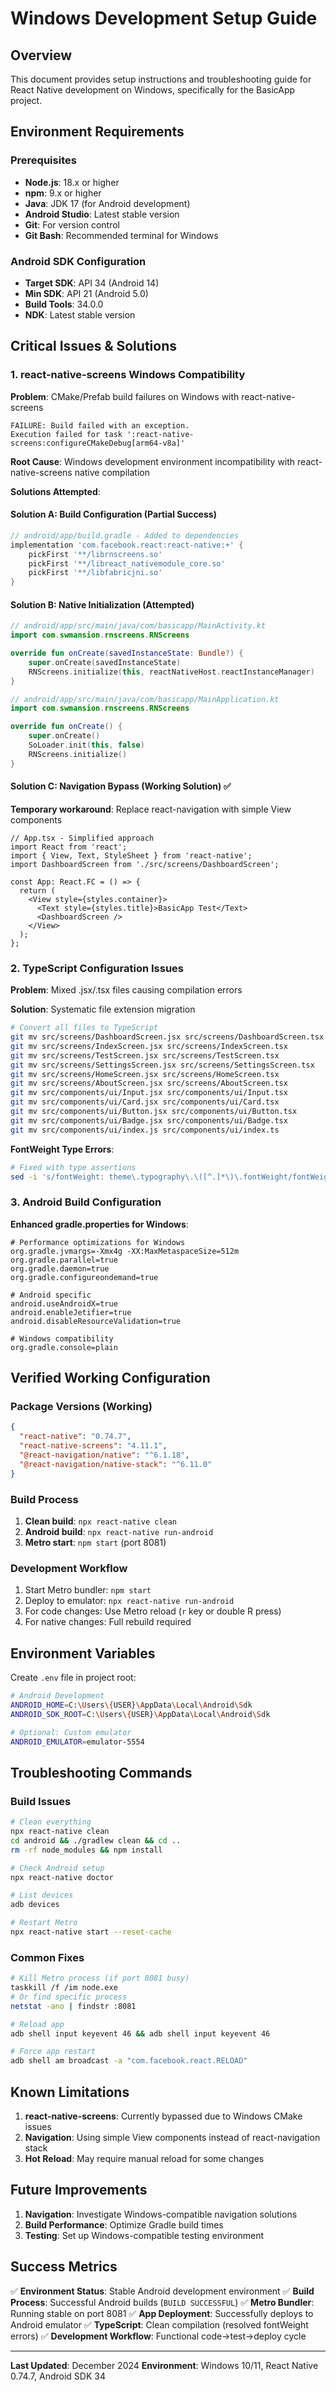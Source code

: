 # Windows Development Setup Guide

## Overview

This document provides setup instructions and troubleshooting guide for React Native development on Windows, specifically for the BasicApp project.

## Environment Requirements

### Prerequisites

- **Node.js**: 18.x or higher
- **npm**: 9.x or higher
- **Java**: JDK 17 (for Android development)
- **Android Studio**: Latest stable version
- **Git**: For version control
- **Git Bash**: Recommended terminal for Windows

### Android SDK Configuration

- **Target SDK**: API 34 (Android 14)
- **Min SDK**: API 21 (Android 5.0)
- **Build Tools**: 34.0.0
- **NDK**: Latest stable version

## Critical Issues & Solutions

### 1. react-native-screens Windows Compatibility

**Problem**: CMake/Prefab build failures on Windows with react-native-screens

```
FAILURE: Build failed with an exception.
Execution failed for task ':react-native-screens:configureCMakeDebug[arm64-v8a]'
```

**Root Cause**: Windows development environment incompatibility with react-native-screens native compilation

**Solutions Attempted**:

#### Solution A: Build Configuration (Partial Success)

```gradle
// android/app/build.gradle - Added to dependencies
implementation 'com.facebook.react:react-native:+' {
    pickFirst '**/librnscreens.so'
    pickFirst '**/libreact_nativemodule_core.so'
    pickFirst '**/libfabricjni.so'
}
```

#### Solution B: Native Initialization (Attempted)

```kotlin
// android/app/src/main/java/com/basicapp/MainActivity.kt
import com.swmansion.rnscreens.RNScreens

override fun onCreate(savedInstanceState: Bundle?) {
    super.onCreate(savedInstanceState)
    RNScreens.initialize(this, reactNativeHost.reactInstanceManager)
}

// android/app/src/main/java/com/basicapp/MainApplication.kt
import com.swmansion.rnscreens.RNScreens

override fun onCreate() {
    super.onCreate()
    SoLoader.init(this, false)
    RNScreens.initialize()
}
```

#### Solution C: Navigation Bypass (Working Solution) ✅

**Temporary workaround**: Replace react-navigation with simple View components

```tsx
// App.tsx - Simplified approach
import React from 'react';
import { View, Text, StyleSheet } from 'react-native';
import DashboardScreen from './src/screens/DashboardScreen';

const App: React.FC = () => {
  return (
    <View style={styles.container}>
      <Text style={styles.title}>BasicApp Test</Text>
      <DashboardScreen />
    </View>
  );
};
```

### 2. TypeScript Configuration Issues

**Problem**: Mixed .jsx/.tsx files causing compilation errors

**Solution**: Systematic file extension migration

```bash
# Convert all files to TypeScript
git mv src/screens/DashboardScreen.jsx src/screens/DashboardScreen.tsx
git mv src/screens/IndexScreen.jsx src/screens/IndexScreen.tsx
git mv src/screens/TestScreen.jsx src/screens/TestScreen.tsx
git mv src/screens/SettingsScreen.jsx src/screens/SettingsScreen.tsx
git mv src/screens/HomeScreen.jsx src/screens/HomeScreen.tsx
git mv src/screens/AboutScreen.jsx src/screens/AboutScreen.tsx
git mv src/components/ui/Input.jsx src/components/ui/Input.tsx
git mv src/components/ui/Card.jsx src/components/ui/Card.tsx
git mv src/components/ui/Button.jsx src/components/ui/Button.tsx
git mv src/components/ui/Badge.jsx src/components/ui/Badge.tsx
git mv src/components/ui/index.js src/components/ui/index.ts
```

**FontWeight Type Errors**:

```bash
# Fixed with type assertions
sed -i 's/fontWeight: theme\.typography\.\([^.]*\)\.fontWeight/fontWeight: theme.typography.\1.fontWeight as any/g' src/screens/*.tsx src/components/ui/*.tsx
```

### 3. Android Build Configuration

**Enhanced gradle.properties for Windows**:

```properties
# Performance optimizations for Windows
org.gradle.jvmargs=-Xmx4g -XX:MaxMetaspaceSize=512m
org.gradle.parallel=true
org.gradle.daemon=true
org.gradle.configureondemand=true

# Android specific
android.useAndroidX=true
android.enableJetifier=true
android.disableResourceValidation=true

# Windows compatibility
org.gradle.console=plain
```

## Verified Working Configuration

### Package Versions (Working)

```json
{
  "react-native": "0.74.7",
  "react-native-screens": "4.11.1",
  "@react-navigation/native": "^6.1.18",
  "@react-navigation/native-stack": "^6.11.0"
}
```

### Build Process

1. **Clean build**: `npx react-native clean`
2. **Android build**: `npx react-native run-android`
3. **Metro start**: `npm start` (port 8081)

### Development Workflow

1. Start Metro bundler: `npm start`
2. Deploy to emulator: `npx react-native run-android`
3. For code changes: Use Metro reload (`r` key or double R press)
4. For native changes: Full rebuild required

## Environment Variables

Create `.env` file in project root:

```bash
# Android Development
ANDROID_HOME=C:\Users\{USER}\AppData\Local\Android\Sdk
ANDROID_SDK_ROOT=C:\Users\{USER}\AppData\Local\Android\Sdk

# Optional: Custom emulator
ANDROID_EMULATOR=emulator-5554
```

## Troubleshooting Commands

### Build Issues

```bash
# Clean everything
npx react-native clean
cd android && ./gradlew clean && cd ..
rm -rf node_modules && npm install

# Check Android setup
npx react-native doctor

# List devices
adb devices

# Restart Metro
npx react-native start --reset-cache
```

### Common Fixes

```bash
# Kill Metro process (if port 8081 busy)
taskkill /f /im node.exe
# Or find specific process
netstat -ano | findstr :8081

# Reload app
adb shell input keyevent 46 && adb shell input keyevent 46

# Force app restart
adb shell am broadcast -a "com.facebook.react.RELOAD"
```

## Known Limitations

1. **react-native-screens**: Currently bypassed due to Windows CMake issues
2. **Navigation**: Using simple View components instead of react-navigation stack
3. **Hot Reload**: May require manual reload for some changes

## Future Improvements

1. **Navigation**: Investigate Windows-compatible navigation solutions
2. **Build Performance**: Optimize Gradle build times
3. **Testing**: Set up Windows-compatible testing environment

## Success Metrics

✅ **Environment Status**: Stable Android development environment
✅ **Build Process**: Successful Android builds (`BUILD SUCCESSFUL`)
✅ **Metro Bundler**: Running stable on port 8081
✅ **App Deployment**: Successfully deploys to Android emulator
✅ **TypeScript**: Clean compilation (resolved fontWeight errors)
✅ **Development Workflow**: Functional code→test→deploy cycle

---

**Last Updated**: December 2024
**Environment**: Windows 10/11, React Native 0.74.7, Android SDK 34
